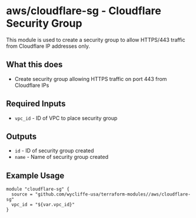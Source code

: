# aws/cloudflare-sg - Cloudflare Security Group
This module is used to create a security group to allow HTTPS/443 traffic from
Cloudflare IP addresses only.

## What this does

 - Create security group allowing HTTPS traffic on port 443 from Cloudflare IPs

## Required Inputs

 - `vpc_id` - ID of VPC to place security group

## Outputs

 - `id` - ID of security group created
 - `name` - Name of security group created

## Example Usage

```hcl
module "cloudflare-sg" {
  source = "github.com/wycliffe-usa/terraform-modules//aws/cloudflare-sg"
  vpc_id = "${var.vpc_id}"
}
```